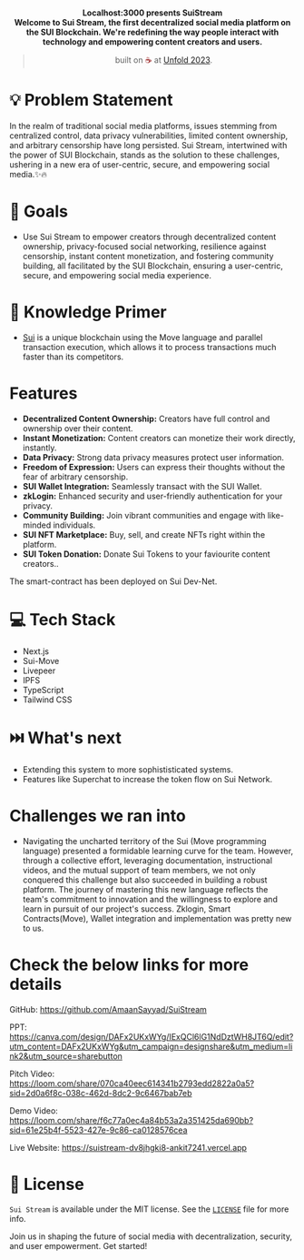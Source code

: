 <br>
<p align="center">
<b>Localhost:3000 presents SuiStream
<br>
Welcome to Sui Stream, the first decentralized social media platform on the SUI Blockchain. We're redefining the way people interact with technology and empowering content creators and users.
</b>
</p>
<blockquote align="center">built on <span style="color: #8b0000;">☕</span> at <a href="https://unfold2023.devfolio.co/">Unfold 2023</a>.</blockquote>

# 💡  Problem Statement

In the realm of traditional social media platforms, issues stemming from centralized control, data privacy vulnerabilities, limited content ownership, and arbitrary censorship have long persisted. Sui Stream, intertwined with the power of SUI Blockchain, stands as the solution to these challenges, ushering in a new era of user-centric, secure, and empowering social media.✨🔥

# 💪 Goals

- Use Sui Stream to empower creators through decentralized content ownership, privacy-focused social networking, resilience against censorship, instant content monetization, and fostering community building, all facilitated by the SUI Blockchain, ensuring a user-centric, secure, and empowering social media experience.

# 🧠 Knowledge Primer

- [Sui](https://sui.io/) is a unique blockchain using the Move language and parallel transaction execution, which allows it to process transactions much faster than its competitors.

# Features
- **Decentralized Content Ownership:** Creators have full control and ownership over their content.
- **Instant Monetization:** Content creators can monetize their work directly, instantly.
- **Data Privacy:** Strong data privacy measures protect user information.
- **Freedom of Expression:** Users can express their thoughts without the fear of arbitrary censorship.
- **SUI Wallet Integration:** Seamlessly transact with the SUI Wallet.
- **zkLogin:** Enhanced security and user-friendly authentication for your privacy.
- **Community Building:** Join vibrant communities and engage with like-minded individuals.
- **SUI NFT Marketplace:** Buy, sell, and create NFTs right within the platform.
- **SUI Token Donation:** Donate Sui Tokens to your faviourite content creators..

The smart-contract has been deployed on Sui Dev-Net.
# 💻 Tech Stack

- Next.js
- Sui-Move
- Livepeer 
- IPFS
- TypeScript
- Tailwind CSS  

# ⏭️ What's next

- Extending this system to more sophististicated systems.
- Features like Superchat to increase the token flow on Sui Network.

#   Challenges we ran into

- Navigating the uncharted territory of the Sui (Move programming language) presented a formidable learning curve for the team. However, through a collective effort, leveraging documentation, instructional videos, and the mutual support of team members, we not only conquered this challenge but also succeeded in building a robust platform. The journey of mastering this new language reflects the team's commitment to innovation and the willingness to explore and learn in pursuit of our project's success. Zklogin, Smart Contracts(Move), Wallet integration and implementation was pretty new to us.

# Check the below links for more details

GitHub: 
https://github.com/AmaanSayyad/SuiStream

PPT:
https://canva.com/design/DAFx2UKxWYg/IExQCl6lG1NdDztWH8JT6Q/edit?utm_content=DAFx2UKxWYg&utm_campaign=designshare&utm_medium=link2&utm_source=sharebutton

Pitch Video:
https://loom.com/share/070ca40eec614341b2793edd2822a0a5?sid=2d0a6f8c-038c-462d-8dc2-9c6467bab7eb

Demo Video:
https://loom.com/share/f6c77a0ec4a84b53a2a351425da690bb?sid=61e25b4f-5523-427e-9c86-ca0128576cea

Live Website:
https://suistream-dv8jhgki8-ankit7241.vercel.app

# 📜 License

`Sui Stream` is available under the MIT license. See the [`LICENSE`](https://opensource.org/license/mit/) file for more info.

Join us in shaping the future of social media with decentralization, security, and user empowerment. Get started!
